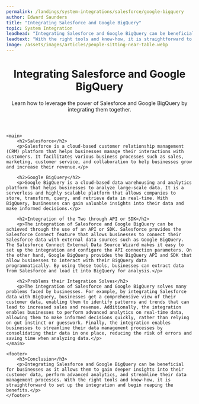 ```yaml
---
permalink: /landings/system-integrations/salesforce/google-bigquery
author: Edward Saunders
title: "Integrating Salesforce and Google BigQuery"
topic: System Integration
leadhead: "Integrating Salesforce and Google BigQuery can be beneficial for businesses as it allows them to gain deeper insights into their customer data, perform advanced analytics, and streamline their data management processes"
leadtext: "With the right tools and know-how, it is straightforward to set up the integration and begin reaping the benefits."
image: /assets/images/articles/people-sitting-near-table.webp
---
```

<div class="arttext">	<header>
		<h1>Integrating Salesforce and Google BigQuery</h1>
		<p>Learn how to leverage the power of Salesforce and Google BigQuery by integrating them together.</p>
	</header>

	<main>
		<h2>Salesforce</h2>
		<p>Salesforce is a cloud-based customer relationship management (CRM) platform that helps businesses manage their interactions with customers. It facilitates various business processes such as sales, marketing, customer service, and collaboration to help businesses grow and increase their revenue.</p>

		<h2>Google BigQuery</h2>
		<p>Google BigQuery is a cloud-based data warehousing and analytics platform that helps businesses to analyze large-scale data. It is a serverless and highly scalable platform that allows companies to store, transform, query, and retrieve data in real-time. With BigQuery, businesses can gain valuable insights into their data and make informed decisions.</p>

		<h2>Integration of the Two through API or SDK</h2>
		<p>The integration of Salesforce and Google BigQuery can be achieved through the use of an API or SDK. Salesforce provides the Salesforce Connect feature that allows businesses to connect their Salesforce data with external data sources such as Google BigQuery. The Salesforce Connect External Data Source Wizard makes it easy to set up the integration and configure the API connection parameters. On the other hand, Google BigQuery provides the BigQuery API and SDK that allow businesses to interact with their BigQuery data programmatically. By using these tools, businesses can extract data from Salesforce and load it into BigQuery for analysis.</p>

		<h2>Problems their Integration Solves</h2>
		<p>The integration of Salesforce and Google BigQuery solves many problems faced by businesses. For example, by integrating Salesforce data with BigQuery, businesses get a comprehensive view of their customer data, enabling them to identify patterns and trends that can lead to increased sales and revenue. Additionally, the integration enables businesses to perform advanced analytics on real-time data, allowing them to make informed decisions quickly, rather than relying on gut instinct or guesswork. Finally, the integration enables businesses to streamline their data management processes by consolidating their data in one place, reducing the risk of errors and saving time when analyzing data.</p>
	</main>

	<footer>
		<h3>Conclusion</h3>
		<p>Integrating Salesforce and Google BigQuery can be beneficial for businesses as it allows them to gain deeper insights into their customer data, perform advanced analytics, and streamline their data management processes. With the right tools and know-how, it is straightforward to set up the integration and begin reaping the benefits.</p>
	</footer>
</div>